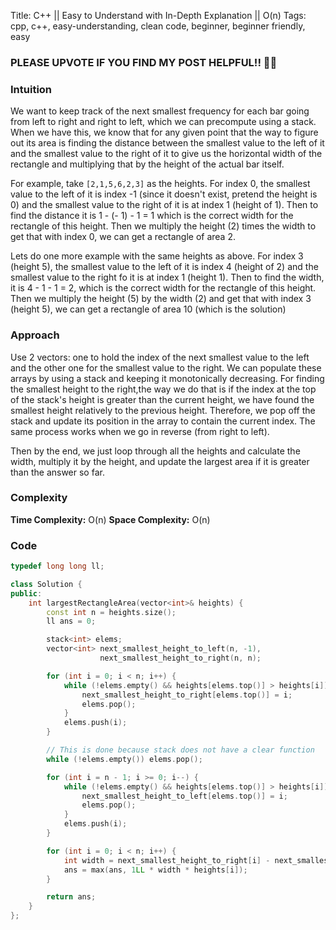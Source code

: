 Title: C++ || Easy to Understand with In-Depth Explanation || O(n)
Tags: cpp, c++, easy-understanding, clean code, beginner, beginner friendly, easy

### PLEASE UPVOTE IF YOU FIND MY POST HELPFUL!! 🥺😁

### Intuition

We want to keep track of the next smallest frequency for each bar going from left to right and right to left, which we can precompute using a stack. When we have this, we know that for any given point that the way to figure out its area is finding the distance between the smallest value to the left of it and the smallest value to the right of it to give us the horizontal width of the rectangle and multiplying that by the height of the actual bar itself.

For example, take `[2,1,5,6,2,3]` as the heights. For index 0, the smallest value to the left of it is index -1 (since it doesn't exist, pretend the height is 0) and the smallest value to the right of it is at index 1 (height of 1). Then to find the distance it is 1 - (- 1) - 1 = 1 which is the correct width for the rectangle of this height. Then we multiply the height (2) times the width to get that with index 0, we can get a rectangle of area 2.

Lets do one more example with the same heights as above. For index 3 (height 5), the smallest value to the left of it is index 4 (height of 2) and the smallest value to the right fo it is at index 1 (height 1). Then to find the width, it is 4 - 1 - 1 = 2, which is the correct width for the rectangle of this height. Then we multiply the height (5) by the width (2) and get that with index 3 (height 5), we can get a rectangle of area 10 (which is the solution)

### Approach

Use 2 vectors: one to hold the index of the next smallest value to the left and the other one for the smallest value to the right. We can populate these arrays by using a stack and keeping it monotonically decreasing. For finding the smallest height to the right,the way we do that is if the index at the top of the stack's height is greater than the current height, we have found the smallest height relatively to the previous height. Therefore, we pop off the stack and update its position in the array to contain the current index. The same process works when we go in reverse (from right to left).

Then by the end, we just loop through all the heights and calculate the width, multiply it by the height, and update the largest area if it is greater than the answer so far.

### Complexity

**Time Complexity:** O(n)
**Space Complexity:** O(n)

### Code

```c++
typedef long long ll;

class Solution {
public:
    int largestRectangleArea(vector<int>& heights) {
        const int n = heights.size();
        ll ans = 0;

        stack<int> elems;
        vector<int> next_smallest_height_to_left(n, -1),
                    next_smallest_height_to_right(n, n);

        for (int i = 0; i < n; i++) {
            while (!elems.empty() && heights[elems.top()] > heights[i]) {
                next_smallest_height_to_right[elems.top()] = i;
                elems.pop();
            }
            elems.push(i);
        }

        // This is done because stack does not have a clear function
        while (!elems.empty()) elems.pop();

        for (int i = n - 1; i >= 0; i--) {
            while (!elems.empty() && heights[elems.top()] > heights[i]) {
                next_smallest_height_to_left[elems.top()] = i;
                elems.pop();
            }
            elems.push(i);
        }

        for (int i = 0; i < n; i++) {
            int width = next_smallest_height_to_right[i] - next_smallest_height_to_left[i] - 1;
            ans = max(ans, 1LL * width * heights[i]);
        }

        return ans;
    }
};
```